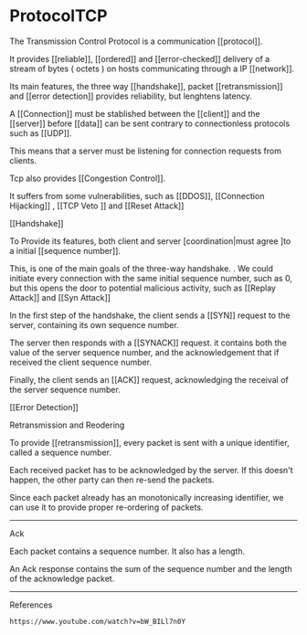 # ProtocolTCP

The Transmission Control Protocol is a communication [[protocol]].

It provides [[reliable]], [[ordered]] and [[error-checked]] delivery of a stream of bytes ( octets ) on hosts communicating through a IP [[network]].

Its main features, the three way [[handshake]], packet [[retransmission]] and [[error detection]] provides reliability, but lenghtens latency.

A [[Connection]] must be stablished between the [[client]] and the [[server]] before [[data]] can be sent contrary to connectionless protocols such as [[UDP]].

This means that a server must be listening for connection requests from clients.

Tcp also provides [[Congestion Control]].

It suffers from some vulnerabilities, such as [[DDOS]], [[Connection Hijacking]] , [[TCP Veto ]] and [[Reset Attack]]

[[Handshake]]

To Provide its features, both client and server [coordination|must agree ]to a initial [[sequence number]].

This, is one of the main goals of the three-way handshake.
    . We could initiate every connection with the same initial sequence number, such as 0, but this opens the door to potential malicious activity, such as [[Replay Attack]] and [[Syn Attack]]

In the first step of the handshake, the client sends a [[SYN]] request to the server, containing its own sequence number.

The server then responds with a [[SYNACK]] request. it contains both the value of the server sequence number, and the acknowledgement that if received the client sequence number.

Finally, the client sends an [[ACK]] request, acknowledging the receival of the server sequence number.

[[Error Detection]]

Retransmission and Reodering

To provide [[retransmission]], every packet is sent with a unique identifier, called a sequence number.  

Each received packet has to be acknowledged by the server. If this doesn't happen, the other party can then re-send the packets.

Since each packet already has an monotonically increasing identifier, we can use it to provide proper re-ordering of packets.

___
Ack

Each packet contains a sequence number.
It also has a length.

An Ack response contains the sum of the sequence number and the length of the acknowledge packet.

___
References

    https://www.youtube.com/watch?v=bW_BILl7n0Y

